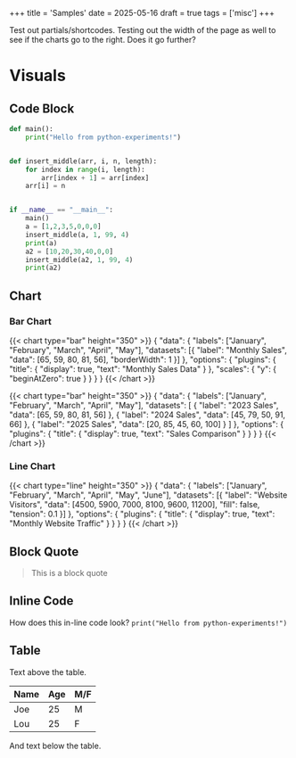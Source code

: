 +++
title = 'Samples'
date = 2025-05-16
draft = true
tags = ['misc']
+++

Test out partials/shortcodes. Testing out the width of the page as well to see if the charts go to the right. Does it go further?

# Visuals

## Code Block
```python
def main():
    print("Hello from python-experiments!")


def insert_middle(arr, i, n, length):
    for index in range(i, length):
        arr[index + 1] = arr[index]
    arr[i] = n


if __name__ == "__main__":
    main()
    a = [1,2,3,5,0,0,0]
    insert_middle(a, 1, 99, 4)
    print(a)
    a2 = [10,20,30,40,0,0]
    insert_middle(a2, 1, 99, 4)
    print(a2)
```

## Chart
### Bar Chart

{{< chart type="bar" height="350" >}}
{
    "data": {
        "labels": ["January", "February", "March", "April", "May"],
        "datasets": [{
            "label": "Monthly Sales",
            "data": [65, 59, 80, 81, 56],
            "borderWidth": 1
        }]
    },
    "options": {
        "plugins": {
            "title": {
                "display": true,
                "text": "Monthly Sales Data"
            }
        },
        "scales": {
            "y": {
                "beginAtZero": true
            }
        }
    }
}
{{< /chart >}}

{{< chart type="bar" height="350" >}}
{
    "data": {
        "labels": ["January", "February", "March", "April", "May"],
        "datasets": [
            {
                "label": "2023 Sales",
                "data": [65, 59, 80, 81, 56]
            },
            {
                "label": "2024 Sales",
                "data": [45, 79, 50, 91, 66]
            },
            {
            "label": "2025 Sales",
            "data": [20, 85, 45, 60, 100]
            }
        ]
    },
    "options": {
        "plugins": {
            "title": {
                "display": true,
                "text": "Sales Comparison"
            }
        }
    }
}
{{< /chart >}}

### Line Chart
{{< chart type="line" height="350" >}}
{
    "data": {
        "labels": ["January", "February", "March", "April", "May", "June"],
        "datasets": [{
            "label": "Website Visitors",
            "data": [4500, 5900, 7000, 8100, 9600, 11200],
            "fill": false,
            "tension": 0.1
        }]
    },
    "options": {
        "plugins": {
            "title": {
                "display": true,
                "text": "Monthly Website Traffic"
            }
        }
    }
}
{{< /chart >}}


## Block Quote
> This is a block quote

## Inline Code
How does this in-line code look? `print("Hello from python-experiments!")`

## Table
Text above the table.

| Name | Age | M/F |
|------|-----|-----|
| Joe  | 25  | M   |
| Lou  | 25  | F   |

And text below the table.
